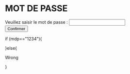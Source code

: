 <h1>MOT DE PASSE</h1>

<form>
  <div>
    <label for="mdr">Veuillez saisir le mot de passe : </label>
    <input type="text" id="mdp" name="password" required>
    <span class="validity"></span>
  </div>
  <div>
    <button>Confirmer</button>
  </div>
</form>

if (mdp=="1234"){
  
}else{
  <p>Wrong</p>
}
